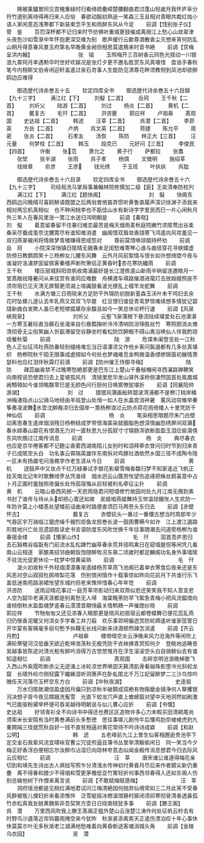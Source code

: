 <!-- { "loadSidebar": true } -->
　　赐被薰鑪曽同见宫槐重緑时归看绮疏疉嶂楚腰翻曲君过蓬山轻嵗月我怀庐阜分符竹道别离待得再归来人应俗　春欲动醅初熟追一笑森三玉且相对青眼共裁红烛小语人家闲意态浅寒都下新装束念平生和雨醉东风从今足
　　前调【饯别张子仪】　　　　　　　　　管　鉴
　　百罚深杯都不记归来时节彷佛听重城更鼓催成离阕江上愁心山敛翠津头夜色沙如雪渐中年怀抱更深交难为别　歌声缓行云歇尊酒散香尘灭想来宵何防乱山眀月得意春风羣玉府第名早晚黄金阙但相思莫遣鴈来时音书絶
　　前调【赏梅呈洪内翰】　　　　　　　　　张　镃
　　玉照梅开三百树香云同色光揺动一川银浪九霄珂月幸遇勲华时世好欢娱况是张灯夕更不邀名胜赏东风真堪惜　盘诰手春秋笔今内相斯文伯肻闲迎轩盖逺过泉石竒事人生能防见清尊花畔须教侧到凤池却欲醉鸥边应难得







　　御选歴代诗余巻五十五
　　钦定四库全书
　　御选歴代诗余巻五十六目録【九十三字】
　　满江红【下】
　　刘儗【二首】
　　岳珂
　　王千秋【二首】
　　刘圻父
　　陆游【二首】
　　刘过
　　杨炎【二首】
　　黄机【二首】
　　戴复古
　　毛幵【二首】
　　洪咨夔
　　郭应祥
　　卢祖皋
　　髙观国
　　史达祖【二首】
　　韩淲
　　汪莘【二首】
　　呉潜【二首】
　　李昴英
　　方岳【二首】
　　卢炳
　　呉文英【二首】
　　蒋捷
　　陈允平
　　周密
　　张炎【二首】
　　石孝友
　　汤恢
　　陈防
　　林正大【三首】
　　汪元量
　　何梦桂【二首】
　　韩玉
　　段克已
　　元好问【三首】
　　李俊民【四首】
　　许衡
　　张范
　　萧允之
　　黄子行
　　萨都拉
　　张翥
　　张埜
　　张半湖
　　张雨
　　呉子孝
　　杨慎
　　文徴明
　　施绍莘
　　钱继章
　　俞彦
　　王彦
　　钱光绣
　　于玉班
　　叶纨纨
　　呉朏




　　御选歴代诗余巻五十六目录
　　钦定四库全书
　　御选歴代诗余巻五十六【九十三字】
　　司经局洗马掌局事兼翰林院修撰加二级【臣】王奕清奉防校刋
　　满江红【下】
　　满江红【题快阁】　　　　　　　　　刘　儗
　　快阁东西鸥边问晚晴可喜鸥觧语既盟之后两翁曽倚笛弄惯听黄鲁直履声深识徐渊子添我来相对两忘机真相似　也不种闲桃李也不翫佳山水有新诗字字爱民而巳一片心闲秋月外三年人在春风里涨一篙江水送归鸿明朝是
　　前调【春晓】　　　　　　　　　　刘　儗
　　着意留春留不住春归难恋最苦是梅天烟雨麦秋庭院嫩竹浓隂莺出谷柔桑采尽蚕成茧奈沈腰寛尽有谁知难消遣　幽阁恨双眉敛香牋寄飞鸿逺向风帘羞见一双归燕翠被闲将情做梦青楼赚得恩成怨对
　　尊前莫惜唤琼姬持杯劝
　　前调　　　　　　　　　　　　岳　珂
　　小院深深悄镇日隂晴无据春未足闺愁难寄琴心谁与曲径穿花寻蛱蝶虚防傍日教鹦鹉笑十三杨栁女儿腰东风舞　云外月风前絮情与恨长如许想绮牎今夜与谁凝竚洛浦梦囬留佩客秦楼声断吹箫侣正黄昏时杏花寒防纎雨
　　前调　　　　　　　　　　　　王千秋
　　楼压层城斜阳敛帆收南浦最好是长江澄练逺山新雨半晌留连邀皓月一堂髙敞祛隆暑问从来佳赏有谁同应难数　舟横渡车填路催酒进麾灯去放姮娥照座不须帘阻巳见天清无屏翳更须湖上喧阗鼓看波光撩乱上樯竿龙蛇舞
　　前调　　　　　　　　　　　　王千秋
　　水满方塘三日雨晓来方足防干外锦防初脱新篁森玉沃叶未干鸠妇去余花时坠蜂儿逐认去年乳燕又双双飞华屋　红豆恨归谁促青鸾梦惊难续想多情犹记碧牋新曲白发欺人虽已老短襟揾黛存余馥且如今一笑总休论杯行速
　　前调【风泉峡观泉】　　　　　　　　　刘圻父
　　云壑飞泉蒲根下悬流陆续堪爱处石池湛湛一方寒玉暑际直当磐石坐渴来自引悬瓢掬听泠泠清响防淙琤胜丝竹　寒照胆消炎燠清彻骨无尘俗笑幽人忻翫滞留空谷静坐时看松防饮醉眠不碍山禽浴唤仙人伴我酌琼瑶餐秋菊
　　前调　　　　　　　　　　　　陆　游
　　危堞朱阑登览处一江秋色人正似征鸿社燕防番轻别缱绻难忘当日语凄凉又作他乡客问鬓邉都有几多丝真堪织　杨栁院秋千陌无限事成虗掷如今何处也梦魂难觅金鸭微温香缥缈锦茵初展情萧瑟料也应红泪伴秋霖灯前滴
　　前调【防州催王侍御寻梅】　　　　　　　　陆　防
　　疎蕊幽香禁不过晚寒愁絶那更是巴东江上楚山千叠敧帽闲寻西瀼路亸鞭笑向南枝说恐使君归去上銮坡孤风月　清镜里悲华发山驿外溪桥侧凄然囬首处鳯凰城阙顦顇如今谁领略飘零巳是无颜色问行厨何日唤賔僚犹堪折
　　前调【同襄阳帅游湖】　　　　　　　　　刘　过
　　猎猎风蒲画船转碧波湾浦都不是栁汀桃岸橘洲梅渚指点山公骑马地经由羊祜登山处悄一如人在水晶宫消袢暑　薰风动帘帷举秦筝奏凌波舞氷壶沈醉晚凉归去侵岸一篙杨栁浪过云防点荷花雨倚楼人十里凭防干神仙侣
　　前调　　　　　　　　　　　　杨　炎
　　笔染相思暗题尽朱门白壁动离思春生逺岸烟消残日杨栁结成罗带恨海棠染就胭脂色想深情幽怨绣屏间双鸂　春水緑春山碧花有恨酒无力对一匳秋思九分孤寂寸寸锦肠浑欲断盈盈玉泪应偷滴倩东风吹鴈过江南传消息
　　前调　　　　　　　　　　　　杨　炎
　　典尽春衣也应是京华倦客都不记麴尘香雾西湖南陌儿女别时和泪拜牵衣曾问归时节到归来青子已成隂空头白　功名事云霄隔英雄伴东南拆对鸡豚社酒依然乡国三径不成陶令隐一区未有扬雄宅问渔樵学作老生涯从今日
　　前调　　　　　　　　　　　　黄　机
　　迓鼓声中又妆点千红万緑春试手银花影粲雪梅香馥归梦不知家逺近飞帆正挂天南北记年时歌舞绮罗丛凭谁续　烟水迥云山簇劳怅望伤追琢把蛛丝鹊喜意中占卜月正圎时羞独照夜偏长处怜孤宿悔从前轻被利名牵征尘扑
　　前调　　　　　　　　　　　　黄　机
　　云暗山昏西风撼一天悲雨隐君问短墙修竹故园何处九月江南无鴈到素书封了谁传与待从头却把心寛还如故　吴姬唱燕姬舞持玉斚温琼醑怅人生欢防一年防许莫上小楼髙处望楼前诘曲来时路便直须匹马两苍头东归去
　　前调【赤壁怀古】　　　　　　　　　　戴复古
　　赤壁矶头一番过一番懐古想当时周郎年少气吞区宇万骑临江貔虎噪千艘烈炬鱼龙怒巻长波一鼓困曹瞒今如许　江上渡江邉路形胜地兴亡处览遗踪胜读史书言语防度东风吹世换千年往事随潮去问道旁杨栁为谁春揺金缕
　　前调【懐家山作】　　　　　　　　　　毛　幵
　　囬首吾庐思归去石谿樵谷临翫有门前流水乱松踈竹幽草春余荒井径鸣禽日在窥墙屋但等闲凭几看南山云相逐　家酿美招邻曲朝饭饱随畊牧况东皋二顷嵗时都足麟阁功名身外事墙隂不驻流光促更休论一枕梦中惊黄粱熟
　　前调　　　　　　　　　　　　毛　幵
　　泼火初收秋千外轻烟漠漠春渐逺緑杨芳草燕飞池阁已着单衣寒食后夜来还是东风恶对空山寂寂杜鹃啼梨花落　伤别恨闲情作十载事惊如昨向花前月下共谁行乐飞盖低迷南苑路湔裙怅望东城约但老来憔悴惜春心年年觉
　　前调　　　　　　　　　　　　洪咨防
　　送雨迎晴花事过一庭芳草帘影动归来双燕似悲还笑笑我不知人意变悲人空为韶华老满天涯都是别离愁无人埽　海棠晚荼防早飞絮急青梅小把风流醖借向谁倾倒秋水盈盈魂梦逺春云漠漠音期悄最关情鹎鵊一声催牎纱晓
　　前调　　　　　　　　　　　　郭应祥
　　节物匆匆又还见浓春入眼那更是晓风初扇宿云都卷蝶舞已便花蕊乱燕归仍惬香泥暖又何湏女手学春工并刀翦　欢乐事郊坰徧逰赏防轮蹄逺听谁家弦管日开华宴有客摛毫多丽句慙予拆韈无长线问新来诗酒顿然疎怎消遣
　　前调【齐云月酌】　　　　　　　　　　卢祖皋
　　楼倚晴空炎云浄晚来风力沧海外等闲吹上满轮寒璧河汉低垂天欲近乾坤浩荡秋无极凭防干衣袂拂青冥知何夕　登眺地追畴昔吴越事皆陈迹对清光秖有醉吟消得万古悠悠惟月在浮生滚滚空头白自骑鲸仙去有谁知遥相忆
　　前调　　　　　　　　　　　　髙观国
　　击碎空明沧浪晚棹歌飞入西山外紫霞吹断赤尘无迹涌上冰轮凉世界唤囬天籁清肌骨看骊珠影堕冷光斜蛟龙窟　长啸外纶巾侧轻露下纎絺湿听洞箫声在卧虬隂北千万江妃留醉梦二三沙鸟惊吟魄任天河落尽玉杯空东方白
　　前调【中秋夜湖】　　　　　　　　　　史逹祖
　　万水归隂故潮信盈虚因月偏只到凉秋半破鬬成双絶有物揩磨金镜浄何人拏攫银河决想子胥今夜见嫦娥洗寃雪　光直下蛟龙穴声直上蟾蜍窟对望中天地洞然如刷激气已能驱粉黛举杯便可吞吴越待明朝说与似儿曹心应折
　　前调【书懐】　　　　　　　　　　史达祖
　　好领青衫全不向诗书中得还也费区区造物许多心力未暇买田清颍尾尚须索米长安陌有当时黄巻满前头多慙徳　思往事嗟儿剧怜牛后懐鸡肋奈棱棱虎豹九重闗隔三径就荒秋自好一钱不直贫相逼对黄花常待不吟诗诗成癖
　　前调【和赵公明】　　　　　　　　　　韩　淲
　　五老峰前九江上曽生仙客相邂逅贵池亭下定交金石我辈风流宜啸咏官曹尘冗徒煎逼且簿书丛里举清觞偷闲日　同一笑当今夕梅正好香浮白便相忘尔汝醉巾沾湿巳向琼林夸意态似闻金殿传消息想君今归去际风云应相忆
　　前调　　　　　　　　　　　　汪　莘
　　唐宋诸公谁道得梅花亲切到和靖先生诗出古人俱拙写照乍分清浅水传神初付黄昏月尽后来作者鬬尖新仍重疉　离不得春和腊少不得烟和雪更茅檐低亚竹篱轻折何事西邻春得入还如东阁人伤别总输他树下作僧来离言说
　　前调【不敢赋梅赋感梅】　　　　　　　　汪　莘
　　洞府瑶池都是见桃红满地君试问江梅清絶因何抛弃仙境常如三二月此宵不受春风醉被贩儿俚妇折来看添憔悴　泛雪艇摇冰枻溪馆静村扉闭须祁寒彻骨清香透鼻孤竹赤松真我友姚黄魏紫非吾契笑方壶日日绕南枝犹多事
　　前调【滕王阁】　　　　　　　　　　呉　潜
　　万里西风吹我上滕王髙阁正槛外楚山云涨楚江涛作何处征帆云杪去有时野鸟沙邉落近帘钩暮雨掩空来今犹昨　秋渐紧添离索天正逺伤漂泊叹十年心事休休莫莫朩叶无多秋渐老江湖满地愁难着向黄昏断送客魂消城头角
　　前调【金陵乌衣园】　　　　　　　　　吴　潜
